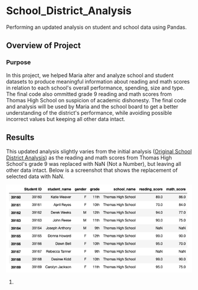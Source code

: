 # School_District_Analysis
Performing an updated analysis on student and school data using Pandas. 

## Overview of Project 
### Purpose
In this project, we helped Maria alter and analyze school and student datasets to produce meaningful information about reading and math scores in relation to each school's overall performance, spending, size and type. The final code also ommitted grade 9 reading and math scores from Thomas High School on suspicion of academic dishonesty. The final code and analysis will be used by Maria and the school board to get a better understanding of the district's performance, while avoiding possible incorrect values but keeping all other data intact.

## Results 
This updated analysis slightly varies from the initial analysis ([Original School District Analysis](PyCitySchools.ipynb)) as the reading and math scores from Thomas High School's grade 9 was replaced with NaN (Not a Number), but leaving all other data intact. Below is a screenshot that shows the replacement of selected data with NaN.

![Selected Data Replaced with NaN](Images/SelectedDataReplaced_with_NaN.png)

1) 
